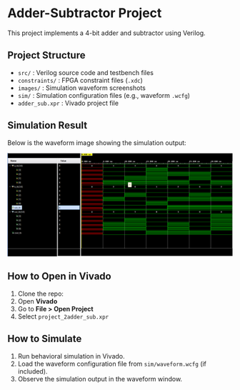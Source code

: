 # Adder-Subtractor Project

This project implements a 4-bit adder and subtractor using Verilog.

## Project Structure

- `src/` : Verilog source code and testbench files
- `constraints/` : FPGA constraint files (`.xdc`)
- `images/` : Simulation waveform screenshots
- `sim/` : Simulation configuration files (e.g., waveform `.wcfg`)
- `adder_sub.xpr` : Vivado project file

## Simulation Result

Below is the waveform image showing the simulation output:

![Simulation Waveform](images/waveform.png)

## How to Open in Vivado

1. Clone the repo:
2. Open **Vivado**
3. Go to **File > Open Project**
4. Select `project_2adder_sub.xpr`

## How to Simulate

1. Run behavioral simulation in Vivado.
2. Load the waveform configuration file from `sim/waveform.wcfg` (if included).
3. Observe the simulation output in the waveform window.

